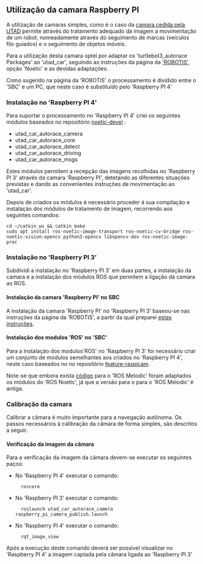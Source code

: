 ## Utilização da camara Raspberry PI

A utilização de camaras simples, como é o caso da [camara cedida pela UTAD](./Camera%205mp%200.575.md) permite através do tratamento adequado da imagem a movimentação de um robot, nomeadamente através do seguimento de marcas (veículos filo guiados) e o seguimento de objetos móveis.

Para a utilização desta camara optei por adaptar os 'turtlebot3_autorace Packages' ao 'utad_car', seguindo as instruções da página da ['ROBOTIS'](https://emanual.robotis.com/docs/en/platform/turtlebot3/autonomous_driving/#autonomous-driving), opção 'Noetic' e as devidas adaptações.

Como sugerido na página da 'ROBOTIS' o processamento é dividido entre o 'SBC' e um PC, que neste caso é substituído pelo 'Raspberry PI 4'

### Instalação no 'Raspberry PI 4'

Para suportar o processamento no 'Raspberry PI 4' criei os seguintes módulos baseados no repositório [noetic-devel](https://github.com/ROBOTIS-GIT/turtlebot3_autorace_2020/tree/noetic-devel) :
 - utad_car_autorace_camera
 - utad_car_autorace_core
 - utad_car_autorace_detect
 - utad_car_autorace_driving
 - utad_car_autorace_msgs

Estes módulos permitem a recepção das imagens recolhidas no 'Raspberry PI 3' através da camara 'Raspberry PI', detetando as diferentes situações previstas e dando as convenientes instruções de movimentação ao 'utad_car'.

Depois de criados os módulos é necessário proceder á sua compilação e instalação dos módulos de tratamento de imagem, recorrendo aos seguintes comandos:

    cd ~/catkin_ws && catkin_make
    sudo apt install ros-noetic-image-transport ros-noetic-cv-bridge ros-noetic-vision-opencv python3-opencv libopencv-dev ros-noetic-image-proc

### Instalação no 'Raspberry PI 3'

Subdividi a instalação no 'Raspberry PI 3' em duas partes, a instalação da camara e a instalação dos módulos ROS que permitem a ligação da camara ao ROS.

#### Instalação da camara 'Raspberry PI' no SBC

A instalação da camara 'Raspberry PI' no 'Raspberry PI 3' baseou-se nas instruções da página da 'ROBOTIS', a partir da qual preparei [estas instruções](./Instalação%20da%20Camara%20Raspberry%20PI.md).

#### Instalação dos modulos 'ROS' no 'SBC'

Para a instalação dos modulos'ROS' no 'Raspberry PI 3' foi necessário criar um conjunto de modulos semelhantes aos criados no 'Raspberry PI 4', neste caso baseados no no repositório [feature-raspicam](https://github.com/ROBOTIS-GIT/turtlebot3_autorace_2020/tree/feature-raspicam).

Note-se que embora exista [código](https://github.com/ROBOTIS-GIT/turtlebot3_autorace/tree/melodic-devel) para o 'ROS Melodic' foram adaptados os módulos do 'ROS Noetic', já que a versão para o para o 'ROS Melodic' é antiga. 

### Calibração da camara
Calibrar a câmara é muito importante para a navegação autônoma. Os passos necessários à calibração da câmara de forma simples, são descritos a seguir.

#### Verificação da imagem da câmara
Para a verificação da imagem da câmara devem-se executar os seguintes paços:

- No 'Raspberry PI 4' executar o comando:

        roscore
  
- No 'Raspberry PI 3' executar o comando:

        roslaunch utad_car_autorace_camera raspberry_pi_camera_publish.launch 
  
- No 'Raspberry PI 4' executar o comando:

        rqt_image_view
  
Após a execução deste comando deverá ser possível visualizar no 'Raspberry PI 4' a imagem captada pela câmara ligada ao 'Raspberry PI 3'
